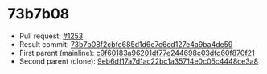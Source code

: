 # 73b7b08
- Pull request: [#1253](https://github.com/MarlinFirmware/Marlin/pull/1253)
- Result commit: [73b7b08f2cbfc685d1d6e7c6cd127e4a9ba4de59](https://github.com/MarlinFirmware/Marlin/commit/73b7b08f2cbfc685d1d6e7c6cd127e4a9ba4de59)
- First parent (mainline): [c9f60183a96201df77e244698c03dfd60f870f21](https://github.com/MarlinFirmware/Marlin/commit/c9f60183a96201df77e244698c03dfd60f870f21)
- Second parent (clone): [9eb6df17a7d1ac22bc1a35714e0c05c4448ce3a8](https://github.com/MarlinFirmware/Marlin/commit/9eb6df17a7d1ac22bc1a35714e0c05c4448ce3a8)
